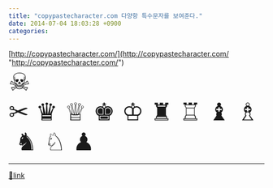 ```yaml
---
title: "copypastecharacter.com 다양항 특수문자를 보여준다."
date: 2014-07-04 18:03:28 +0900
categories: 
---
```

  

[http://copypastecharacter.com/](http://copypastecharacter.com/ "http://copypastecharacter.com/")  
<font size="7">☠✂ ♛ ♕ ♚ ♔ ♜ ♖ ♝ ♗ ♞ ♘ ♟</font>

  ***
[🔗link](http://www.mins01.com/mh/tech/read/890)